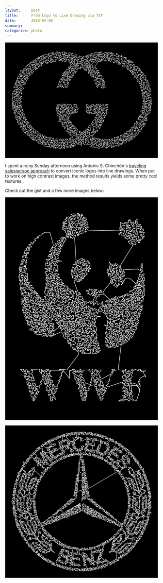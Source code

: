 ```yaml
---
layout:     post
title:      From Logo to Line Drawing via TSP
date:       2018-04-08
summary:    
categories: photo
---
```


![](/images/2018-04-08-gucci-tsp.jpg)

I spent a rainy Sunday afternoon using Antonio S. Chinchón's [traveling salesperson approach](https://github.com/aschinchon/travelling-salesman-portrait) to convert iconic logos into line drawings. When put to work on high contrast images, the method results yields some pretty cool textures. 

Check out the gist and a few more images below:

<script src="https://gist.github.com/etachov/1ef225e3824486ca039cc0ccf4511702.js"></script>

![](/images/2018-04-08-wwf-tsp.jpg)

![](/images/2018-04-08-mercedes-tsp.jpg)











